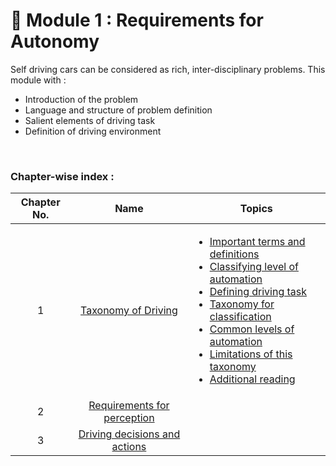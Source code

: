 # 💢 Module 1 : Requirements for Autonomy

Self driving cars can be considered as rich, inter-disciplinary problems. This module with : 
* Introduction of the problem
* Language and structure of problem definition
* Salient elements of driving task
* Definition of driving environment

<br>

### Chapter-wise index :
|  Chapter No. | Name      | Topics |
|:-----:|:---------------:|--------|
|  1  | [Taxonomy of Driving](https://github.com/A-I-Research-Facility/Self-driving-cars/tree/main/Module%201/Chapter%201#chapter-1--taxonomy-of-driving) |<ul><li>[Important terms and definitions](https://github.com/A-I-Research-Facility/Self-driving-cars/tree/main/Module%201/Chapter%201#-important-terms-and-their-definitions--)</li><li>[Classifying level of automation](https://github.com/A-I-Research-Facility/Self-driving-cars/tree/main/Module%201/Chapter%201#-how-to-classify-level-of-automation-in-driving-systems)</li><li>[Defining driving task](https://github.com/A-I-Research-Facility/Self-driving-cars/tree/main/Module%201/Chapter%201#-how-do-we-define-a-driving-task)</li><li>[Taxonomy for classification](https://github.com/A-I-Research-Facility/Self-driving-cars/tree/main/Module%201/Chapter%201#-which-questions-will-lead-us-to-taxonomy-for-classifying-level-of-automation)</li><li>[Common levels of automation](https://github.com/A-I-Research-Facility/Self-driving-cars/tree/main/Module%201/Chapter%201#-what-are-common-levels-of-automation-defined-by-sae-standard-j3-016)</li><li>[Limitations of this taxonomy](https://github.com/A-I-Research-Facility/Self-driving-cars/tree/main/Module%201/Chapter%201#-what-are-the-limitations-of-this-taxonomy)</li><li>[Additional reading](https://github.com/A-I-Research-Facility/Self-driving-cars/tree/main/Module%201/Chapter%201#-addtional-reading-resources)</li>|
|  2  | [Requirements for perception]() | |
|  3  | [Driving decisions and actions]() | |
